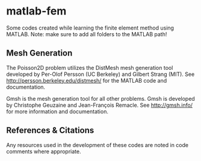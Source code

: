 # matlab-fem
Some codes created while learning the finite element method using MATLAB. Note: make sure to add all folders to the MATLAB path!
## Mesh Generation
The Poisson2D problem utilizes the DistMesh mesh generation tool developed by Per-Olof Persson (UC Berkeley) and Gilbert Strang (MIT). See http://persson.berkeley.edu/distmesh/ for the MATLAB code and documentation.

Gmsh is the mesh generation tool for all other problems. Gmsh is developed by Christophe Geuzaine and Jean-François Remacle. See http://gmsh.info/ for more information and documentation.
## References & Citations
Any resources used in the development of these codes are noted in code comments where appropriate. 
